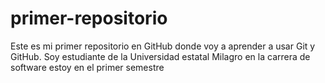# primer-repositorio
Este es mi primer repositorio en GitHub donde voy a aprender a usar Git y GitHub. Soy estudiante de la Universidad estatal Milagro en la carrera de software estoy en el primer semestre 
